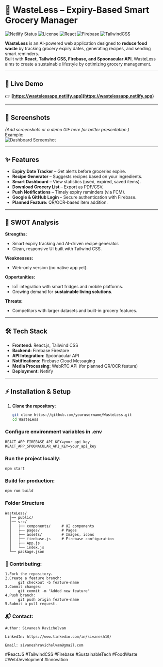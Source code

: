 # 🛒 WasteLess – Expiry-Based Smart Grocery Manager

![Netlify Status](https://api.netlify.com/api/v1/badges/YOUR_NETLIFY_BADGE/deploy-status)
![License](https://img.shields.io/badge/License-MIT-green)
![React](https://img.shields.io/badge/React-18-blue?logo=react)
![Firebase](https://img.shields.io/badge/Firebase-Backend-orange?logo=firebase)
![TailwindCSS](https://img.shields.io/badge/TailwindCSS-3-blue?logo=tailwindcss)

**WasteLess** is an AI-powered web application designed to **reduce food waste** by tracking grocery expiry dates, generating recipes, and sending smart reminders.  
Built with **React, Tailwind CSS, Firebase, and Spoonacular API**, WasteLess aims to create a sustainable lifestyle by optimizing grocery management.

---

## 🚀 Live Demo  
👉 **[https://wastelessapp.netlify.app](https://wastelessapp.netlify.app)**

---

## 📸 Screenshots  
_(Add screenshots or a demo GIF here for better presentation.)_  
Example:  
![Dashboard Screenshot](./screenshots/dashboard.png)  

---

## ✨ Features
- **Expiry Date Tracker** – Get alerts before groceries expire.  
- **Recipe Generator** – Suggests recipes based on your ingredients.  
- **Smart Dashboard** – View statistics (used, expired, saved items).  
- **Download Grocery List** – Export as PDF/CSV.  
- **Push Notifications** – Timely expiry reminders (via FCM).  
- **Google & GitHub Login** – Secure authentication with Firebase.  
- **Planned Feature:** QR/OCR-based item addition.

---

## 🧠 SWOT Analysis
**Strengths:**  
- Smart expiry tracking and AI-driven recipe generator.  
- Clean, responsive UI built with Tailwind CSS.  

**Weaknesses:**  
- Web-only version (no native app yet).  

**Opportunities:**  
- IoT integration with smart fridges and mobile platforms.  
- Growing demand for **sustainable living solutions**.  

**Threats:**  
- Competitors with larger datasets and built-in grocery features.

---

## 🛠 Tech Stack
- **Frontend:** React.js, Tailwind CSS  
- **Backend:** Firebase Firestore  
- **API Integration:** Spoonacular API  
- **Notifications:** Firebase Cloud Messaging  
- **Media Processing:** WebRTC API (for planned QR/OCR feature)  
- **Deployment:** Netlify  

---

## ⚡ Installation & Setup
1. **Clone the repository:**
   ```bash
   git clone https://github.com/yourusername/WasteLess.git
   cd WasteLess
###  Configure environment variables in .env
    REACT_APP_FIREBASE_API_KEY=your_api_key
    REACT_APP_SPOONACULAR_API_KEY=your_api_key

### Run the project locally:
    npm start

### Build for production:
    npm run build
### Folder Structure
    WasteLess/
      │── public/
      │── src/
      │   ├── components/     # UI components
      │   ├── pages/          # Pages
      │   ├── assets/         # Images, icons
      │   ├── firebase.js     # Firebase configuration
      │   ├── App.js
      │   └── index.js
      └── package.json

### 🙌 Contributing: 
    1.Fork the repository.
    2.Create a feature branch:
          git checkout -b feature-name
    3.Commit changes:
          git commit -m "Added new feature"
    4.Push branch:
          git push origin feature-name
    5.Submit a pull request.

### 📬 Contact:

    Author: Sivanesh Ravichelvam

    LinkedIn: https://www.linkedin.com/in/sivanesh10/

    Email: sivaneshravichelvam@gmail.com


#ReactJS #TailwindCSS #Firebase #SustainableTech #FoodWaste #WebDevelopment #Innovation
